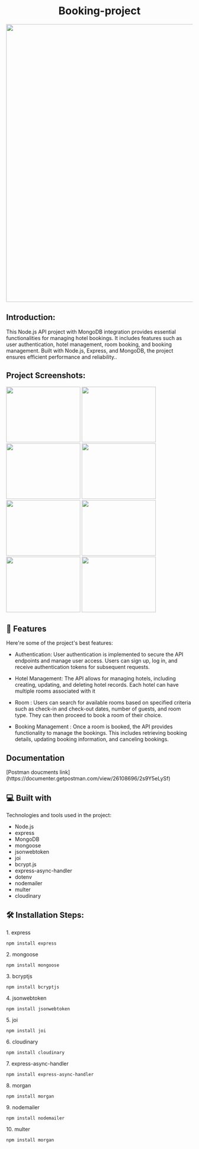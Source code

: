 

<h1 align="center" id="title">Booking-project</h1>

<p align="center"><img src="https://github.com/HatemSamy/Booking-Project/assets/126292572/8926d0d3-2d62-4630-8f90-60f9c6a4b6a7" width="750"></p>

<h2>Introduction:</h2>
<p id="description">This Node.js API project with MongoDB integration provides essential functionalities for managing hotel bookings. It includes features such as user authentication, hotel management, room booking, and booking management. Built with Node.js, Express, and MongoDB, the project ensures efficient performance and reliability..</p>

<h2>Project Screenshots:</h2>

<img src="https://github.com/HatemSamy/Booking-Project/assets/126292572/622e010a-83f4-4aef-94a5-1aca4d1d5555" width="200" height="150/">

<img src="https://github.com/HatemSamy/Booking-Project/assets/126292572/6d36a9c8-2482-4c97-813f-94b33629a24f" width="200" height="150/">

<img src="https://github.com/HatemSamy/Booking-Project/assets/126292572/18ad4cf5-4a34-4e7d-bcc6-b16afe42c4bc" width="200" height="150/">
<img src="https://github.com/HatemSamy/Booking-Project/assets/126292572/f7c7e1d8-ec82-4cc7-92a3-38650297d29b" width="200" height="150/">
<img src="https://github.com/HatemSamy/Booking-Project/assets/126292572/1925780e-ca4d-41ea-b232-b0a9bff6312f" width="200" height="150/">
<img src="https://github.com/HatemSamy/Booking-Project/assets/126292572/87ca356c-f087-4e6f-bcf8-9c895aa17d41" width="200" height="150/">
<img src="https://github.com/HatemSamy/Booking-Project/assets/126292572/aaf10964-5c61-44a4-8fb4-d6e804d37fe9" width="200" height="150/">
<img src="https://github.com/HatemSamy/Booking-Project/assets/126292572/28cbf715-4b33-4e0b-acb4-bf4a383ed9fc" width="200" height="150/">









<h2>🧐 Features</h2>

Here're some of the project's best features:

* Authentication:
User authentication is implemented to secure the API endpoints and manage user access. Users can sign up, log in, and receive authentication tokens for subsequent requests.


* Hotel Management:
The API allows for managing hotels, including creating, updating, and deleting hotel records. Each hotel can have multiple rooms associated with it

* Room :
 Users can search for available rooms based on specified criteria such as check-in and check-out dates, number of guests, and room type. They can then proceed to book a room of their choice.

* Booking Management :
 Once a room is booked, the API provides functionality to manage the bookings. This includes retrieving booking details, updating booking information, and canceling bookings.

<h2> Documentation</h2>
[Postman doucments link](https://documenter.getpostman.com/view/26108696/2s9Y5eLySf)


<h2>💻 Built with</h2>

Technologies and tools used in the project:

*   Node.js
*   express
*   MongoDB
*   mongoose
*   jsonwebtoken
*   joi
*   bcrypt.js
*   express-async-handler
*   dotenv
*   nodemailer
*   multer
*   cloudinary




<h2>🛠️ Installation Steps:</h2>

<p>1. express</p>

```
npm install express
```

<p>2. mongoose</p>

```
npm install mongoose
```

<p>3. bcryptjs</p>

```
npm install bcryptjs
```

<p>4. jsonwebtoken</p>

```
npm install jsonwebtoken
```

<p>5. joi</p>

```
npm install joi
```

<p>6. cloudinary</p>

```
npm install cloudinary
```

<p>7. express-async-handler</p>

```
npm install express-async-handler
```

<p>8. morgan</p>

```
npm install morgan
```

<p>9. nodemailer</p>

```
npm install nodemailer
```

<p>10. multer</p>

```
npm install morgan
